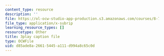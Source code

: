 ```yaml
---
content_type: resource
description: ''
file: https://ol-ocw-studio-app-production.s3.amazonaws.com/courses/8-701-introduction-to-nuclear-and-particle-physics-fall-2020/d85ade8a26615445a111d994a8c65c0d_ecIB8DWNyWA.vtt
file_type: application/x-subrip
learning_resource_types: []
resourcetype: Other
title: 3play caption file
type: OCWFile
uid: d85ade8a-2661-5445-a111-d994a8c65c0d
---
```

